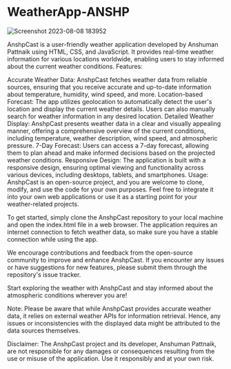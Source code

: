 # WeatherApp-ANSHP

![Screenshot 2023-08-08 183952](https://github.com/ANSHPG/WeatherApp-ANSHP/assets/132222062/3432d856-821a-49ba-a7db-b790113f11d5)

AnshpCast is a user-friendly weather application developed by Anshuman Pattnaik using HTML, CSS, and JavaScript. It provides real-time weather information for various locations worldwide, enabling users to stay informed about the current weather conditions.
Features:

Accurate Weather Data: AnshpCast fetches weather data from reliable sources, ensuring that you receive accurate and up-to-date information about temperature, humidity, wind speed, and more.
Location-based Forecast: The app utilizes geolocation to automatically detect the user's location and display the current weather details. Users can also manually search for weather information in any desired location.
Detailed Weather Display: AnshpCast presents weather data in a clear and visually appealing manner, offering a comprehensive overview of the current conditions, including temperature, weather description, wind speed, and atmospheric pressure.
7-Day Forecast: Users can access a 7-day forecast, allowing them to plan ahead and make informed decisions based on the projected weather conditions.
Responsive Design: The application is built with a responsive design, ensuring optimal viewing and functionality across various devices, including desktops, tablets, and smartphones.
Usage:
AnshpCast is an open-source project, and you are welcome to clone, modify, and use the code for your own purposes. Feel free to integrate it into your own web applications or use it as a starting point for your weather-related projects.

To get started, simply clone the AnshpCast repository to your local machine and open the index.html file in a web browser. The application requires an internet connection to fetch weather data, so make sure you have a stable connection while using the app.

We encourage contributions and feedback from the open-source community to improve and enhance AnshpCast. If you encounter any issues or have suggestions for new features, please submit them through the repository's issue tracker.

Start exploring the weather with AnshpCast and stay informed about the atmospheric conditions wherever you are!

Note: Please be aware that while AnshpCast provides accurate weather data, it relies on external weather APIs for information retrieval. Hence, any issues or inconsistencies with the displayed data might be attributed to the data sources themselves.

Disclaimer: The AnshpCast project and its developer, Anshuman Pattnaik, are not responsible for any damages or consequences resulting from the use or misuse of the application. Use it responsibly and at your own risk.
